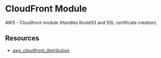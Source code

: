 # CloudFront Module

AWS - Cloudfront module (Handles Route53 and SSL certificate creation)

## Resources

- [aws_cloudfront_distribution](https://registry.terraform.io/providers/hashicorp/aws/latest/docs/resources/cloudfront_distribution)
